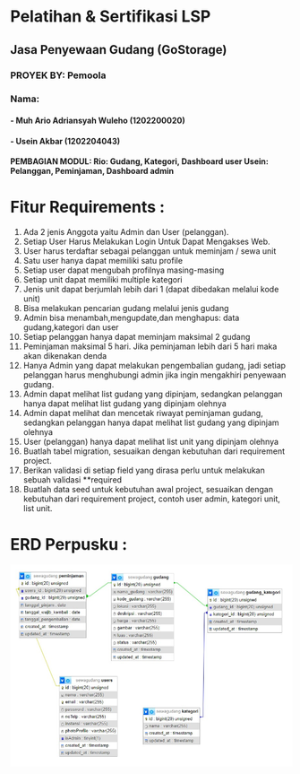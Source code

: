 # Pelatihan & Sertifikasi LSP
<h2>Jasa Penyewaan Gudang (GoStorage)</h2> 
<h3>PROYEK BY: Pemoola</h3>
<h3>Nama:</h3>
<h4>- Muh Ario Adriansyah Wuleho (1202200020)</h4>
<h4>- Usein Akbar (1202204043)</h4>
<h4>PEMBAGIAN MODUL: 
Rio: Gudang, Kategori, Dashboard user
Usein: Pelanggan, Peminjaman, Dashboard admin
</h4>


# Fitur Requirements :
<ol>
<li>Ada 2 jenis Anggota yaitu Admin dan User (pelanggan).</li>
<li>Setiap User Harus Melakukan Login Untuk Dapat Mengakses Web.</li>
<li>User harus terdaftar sebagai pelanggan untuk meminjam / sewa unit</li>
<li>Satu user hanya dapat memiliki satu profile</li>
<li>Setiap user dapat mengubah profilnya masing-masing</li>
<li>Setiap unit dapat memiliki multiple kategori</li>
<li>Jenis unit dapat berjumlah lebih dari 1 (dapat dibedakan melalui kode unit)</li>
<li>Bisa melakukan pencarian gudang melalui jenis gudang</li>
<li>Admin bisa menambah,mengupdate,dan menghapus: data gudang,kategori dan user</li>
<li>Setiap pelanggan hanya dapat meminjam maksimal 2 gudang</li>
<li>Peminjaman maksimal 5 hari. Jika peminjaman lebih dari 5 hari maka akan dikenakan denda</li>
<li>Hanya Admin yang dapat melakukan pengembalian gudang, jadi setiap pelanggan harus menghubungi admin jika ingin mengakhiri penyewaan gudang.</li>
<li>Admin dapat melihat list gudang yang dipinjam, sedangkan pelanggan hanya dapat melihat list gudang yang dipinjam olehnya</li>
<li>Admin dapat melihat dan mencetak riwayat peminjaman gudang, sedangkan pelanggan hanya dapat melihat list gudang yang dipinjam olehnya</li>
<li>User (pelanggan) hanya dapat melihat list unit yang dipinjam olehnya</li>
<li>Buatlah tabel migration, sesuaikan dengan kebutuhan dari requirement project.</li>
<li>Berikan validasi di setiap field yang dirasa perlu untuk melakukan sebuah validasi  **required</li>
<li>Buatlah data seed untuk kebutuhan awal project, sesuaikan dengan kebutuhan dari requirement project, contoh user admin, kategori unit, list unit.</li>
</ol>

# ERD Perpusku :
<img src="/public/images/erd_gostorage.jpeg">

</ul>